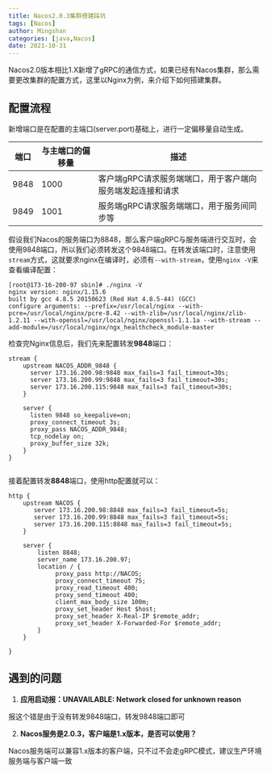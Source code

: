 ```yaml
---
title: Nacos2.0.3集群搭建踩坑
tags: [Nacos]
author: Mingshan
categories: [java,Nacos]
date: 2021-10-31
---
```



Nacos2.0版本相比1.X新增了gRPC的通信方式，如果已经有Nacos集群，那么需要更改集群的配置方式，这里以Nginx为例，来介绍下如何搭建集群。


<!-- more -->

## 配置流程


新增端口是在配置的主端口(server.port)基础上，进行一定偏移量自动生成。

| **端口** | **与主端口的偏移量** | **描述** |
| --- | --- | --- |
| 9848 | 1000 | 客户端gRPC请求服务端端口，用于客户端向服务端发起连接和请求 |
| 9849 | 1001 | 服务端gRPC请求服务端端口，用于服务间同步等 |



假设我们Nacos的服务端口为8848，那么客户端gRPC与服务端进行交互时，会使用9848端口，所以我们必须转发这个9848端口。在转发该端口时，注意使用`stream`方式，这就要求nginx在编译时，必须有`--with-stream`，使用`nginx -V`来查看编译配置：
​

```
[root@173-16-200-97 sbin]# ./nginx -V
nginx version: nginx/1.15.6
built by gcc 4.8.5 20150623 (Red Hat 4.8.5-44) (GCC) 
configure arguments: --prefix=/usr/local/nginx --with-pcre=/usr/local/nginx/pcre-8.42 --with-zlib=/usr/local/nginx/zlib-1.2.11 --with-openssl=/usr/local/nginx/openssl-1.1.1a --with-stream --add-module=/usr/local/nginx/ngx_healthcheck_module-master

```
检查完Nginx信息后，我们先来配置转发**9848**端口：
```
stream {
    upstream NACOS_ADDR_9848 {
      server 173.16.200.98:9848 max_fails=3 fail_timeout=30s;
      server 173.16.200.99:9848 max_fails=3 fail_timeout=30s;
      server 173.16.200.115:9848 max_fails=3 fail_timeout=30s;
    }

    server {
      listen 9848 so_keepalive=on;
      proxy_connect_timeout 3s;
      proxy_pass NACOS_ADDR_9848;
      tcp_nodelay on;
      proxy_buffer_size 32k;
    }
}


```
接着配置转发**8848**端口，使用http配置就可以：
```
http {
    upstream NACOS {
       server 173.16.200.98:8848 max_fails=3 fail_timeout=5s;
       server 173.16.200.99:8848 max_fails=3 fail_timeout=5s;
       server 173.16.200.115:8848 max_fails=3 fail_timeout=5s;
    }
    
    server {
        listen 8848;
        server_name 173.16.200.97;
        location / {
             proxy_pass http://NACOS;
             proxy_connect_timeout 75;
             proxy_read_timeout 400;
             proxy_send_timeout 400;
             client_max_body_size 100m;
             proxy_set_header Host $host;
             proxy_set_header X-Real-IP $remote_addr;
             proxy_set_header X-Forwarded-For $remote_addr;
        }
    }

}

```
## 遇到的问题


1. **应用启动报：UNAVAILABLE: Network closed for unknown reason**

报这个错是由于没有转发9848端口，转发9848端口即可

2. **Nacos服务是2.0.3，客户端是1.x版本，是否可以使用？**​

Nacos服务端可以兼容1.x版本的客户端，只不过不会走gRPC模式，建议生产环境服务端与客户端一致
